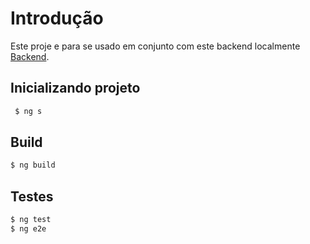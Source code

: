 # Introdução

Este proje e para se usado em conjunto com este backend localmente [Backend](https://github.com/JoaoVictorCabraldeMelo/UserService). 
## Inicializando projeto

 ```bash
  $ ng s
 ```
## Build
```bash
$ ng build
```
## Testes

```bash
$ ng test
$ ng e2e
```